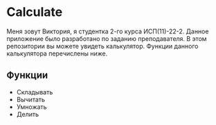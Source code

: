 # Calculate
Меня зовут Виктория, я студентка 2-го курса ИСП(11)-22-2.
Данное приложение было разработано по заданию преподавателя.
В этом репозитории вы можете увидеть калькулятор.
Функции данного калькулятора перечислены ниже.
## Функции
- Складывать
- Вычитать
- Умножать
- Делить

